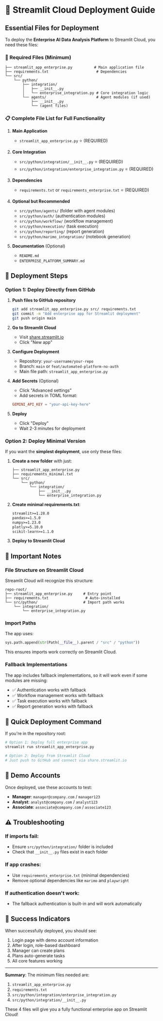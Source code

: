 # 🚀 Streamlit Cloud Deployment Guide

## Essential Files for Deployment

To deploy the **Enterprise AI Data Analysis Platform** to Streamlit Cloud, you need these files:

### 📁 **Required Files (Minimum)**

```
├── streamlit_app_enterprise.py          # Main application file
├── requirements.txt                      # Dependencies
└── src/
    └── python/
        ├── integration/
        │   ├── __init__.py
        │   └── enterprise_integration.py # Core integration logic
        └── agents/                       # Agent modules (if used)
            ├── __init__.py
            └── (agent files)
```

### 📋 **Complete File List for Full Functionality**

1. **Main Application**
   - `streamlit_app_enterprise.py` ⭐ (REQUIRED)

2. **Core Integration**
   - `src/python/integration/__init__.py` ⭐ (REQUIRED)
   - `src/python/integration/enterprise_integration.py` ⭐ (REQUIRED)

3. **Dependencies**
   - `requirements.txt` or `requirements_enterprise.txt` ⭐ (REQUIRED)

4. **Optional but Recommended**
   - `src/python/agents/` (folder with agent modules)
   - `src/python/auth/` (authentication modules)
   - `src/python/workflow/` (workflow management)
   - `src/python/execution/` (task execution)
   - `src/python/reporting/` (report generation)
   - `src/python/marimo_integration/` (notebook generation)

5. **Documentation** (Optional)
   - `README.md`
   - `ENTERPRISE_PLATFORM_SUMMARY.md`

## 🔧 **Deployment Steps**

### Option 1: Deploy Directly from GitHub

1. **Push files to GitHub repository**
   ```bash
   git add streamlit_app_enterprise.py src/ requirements.txt
   git commit -m "Add enterprise app for Streamlit deployment"
   git push origin main
   ```

2. **Go to Streamlit Cloud**
   - Visit [share.streamlit.io](https://share.streamlit.io)
   - Click "New app"

3. **Configure Deployment**
   - Repository: `your-username/your-repo`
   - Branch: `main` or `feat/automated-platform-no-auth`
   - Main file path: `streamlit_app_enterprise.py`

4. **Add Secrets** (Optional)
   - Click "Advanced settings"
   - Add secrets in TOML format:
   ```toml
   GEMINI_API_KEY = "your-api-key-here"
   ```

5. **Deploy**
   - Click "Deploy"
   - Wait 2-3 minutes for deployment

### Option 2: Deploy Minimal Version

If you want the **simplest deployment**, use only these files:

1. **Create a new folder** with just:
   ```
   ├── streamlit_app_enterprise.py
   ├── requirements_minimal.txt
   └── src/
       └── python/
           └── integration/
               ├── __init__.py
               └── enterprise_integration.py
   ```

2. **Create minimal requirements.txt**:
   ```txt
   streamlit>=1.28.0
   pandas>=1.5.0
   numpy>=1.23.0
   plotly>=5.10.0
   scikit-learn>=1.1.0
   ```

3. **Deploy to Streamlit Cloud**

## 📝 **Important Notes**

### File Structure on Streamlit Cloud
Streamlit Cloud will recognize this structure:
```
repo-root/
├── streamlit_app_enterprise.py     # Entry point
├── requirements.txt                 # Auto-installed
└── src/python/                     # Import path works
    └── integration/
        └── enterprise_integration.py
```

### Import Paths
The app uses:
```python
sys.path.append(str(Path(__file__).parent / "src" / "python"))
```
This ensures imports work correctly on Streamlit Cloud.

### Fallback Implementations
The app includes fallback implementations, so it will work even if some modules are missing:
- ✅ Authentication works with fallback
- ✅ Workflow management works with fallback
- ✅ Task execution works with fallback
- ✅ Report generation works with fallback

## 🎯 **Quick Deployment Command**

If you're in the repository root:

```bash
# Option 1: Deploy full enterprise app
streamlit run streamlit_app_enterprise.py

# Option 2: Deploy from Streamlit Cloud
# Just push to GitHub and connect via share.streamlit.io
```

## 🔑 **Demo Accounts**

Once deployed, use these accounts to test:
- **Manager**: `manager@company.com` / `manager123`
- **Analyst**: `analyst@company.com` / `analyst123`
- **Associate**: `associate@company.com` / `associate123`

## ⚠️ **Troubleshooting**

### If imports fail:
- Ensure `src/python/integration/` folder is included
- Check that `__init__.py` files exist in each folder

### If app crashes:
- Use `requirements_enterprise.txt` (minimal dependencies)
- Remove optional dependencies like `marimo` and `playwright`

### If authentication doesn't work:
- The fallback authentication is built-in and will work automatically

## 🎉 **Success Indicators**

When successfully deployed, you should see:
1. Login page with demo account information
2. After login, role-based dashboard
3. Manager can create plans
4. Plans auto-generate tasks
5. All core features working

---

**Summary**: The minimum files needed are:
1. `streamlit_app_enterprise.py`
2. `requirements.txt` 
3. `src/python/integration/enterprise_integration.py`
4. `src/python/integration/__init__.py`

These 4 files will give you a fully functional enterprise app on Streamlit Cloud!
